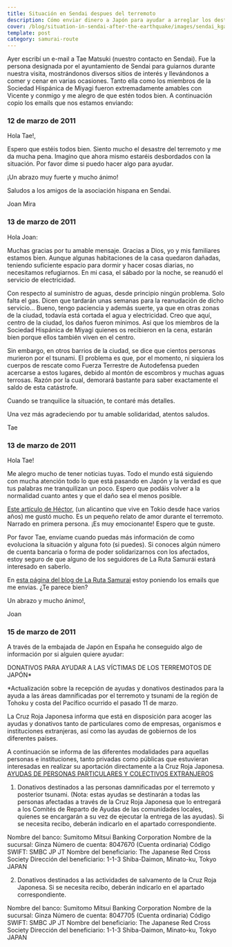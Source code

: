 ```yaml
---
title: Situación en Sendai despues del terremoto
description: Cómo enviar dinero a Japón para ayudar a arreglar los destrozos del reciente terremoto
cover: /blog/situation-in-sendai-after-the-earthquake/images/sendai_kgaoko.jpg
template: post
category: samurai-route
---
```


Ayer escribí un e-mail a Tae Matsuki (nuestro contacto en Sendai). Fue la persona designada por el ayuntamiento de Sendai para guiarnos durante nuestra visita, mostrándonos diversos sitios de interés y llevándonos a comer y cenar en varias ocasiones. Tanto ella como los miembros de la Sociedad Hispánica de Miyagi fueron extremadamente amables con Vicente y conmigo y me alegro de que estén todos bien. A continuación copio los emails que nos estamos enviando:

### 12 de marzo de 2011

Hola Tae!,

Espero que estéis todos bien. Siento mucho el desastre del terremoto y me da mucha pena. Imagino que ahora mismo estaréis desbordados con la situación. Por favor dime si puedo hacer algo para ayudar.

¡Un abrazo muy fuerte y mucho ánimo!

Saludos a los amigos de la asociación hispana en Sendai.

Joan Mira

### 13 de marzo de 2011

Hola Joan:

Muchas gracias por tu amable mensaje. Gracias a Dios, yo y mis familiares estamos bien. Aunque algunas habitaciones de la casa quedaron dañadas, teniendo suficiente espacio para dormir y hacer cosas diarias, no necesitamos refugiarnos. En mi casa, el sábado por la noche, se reanudó el servicio de electricidad.

Con respecto al suministro de aguas, desde principio ningún problema. Solo falta el gas. Dicen que tardarán unas semanas para la reanudación de dicho servicio… Bueno, tengo paciencia y además suerte, ya que en otras zonas de la ciudad, todavía está cortada el agua y electricidad. Creo que aquí, centro de la ciudad, los daños fueron mínimos. Así que los miembros de la Sociedad Hispánica de Miyagi quienes os recibieron en la cena, estarán bien porque ellos también viven en el centro.

Sin embargo, en otros barrios de la ciudad, se dice que cientos personas murieron por el tsunami. El problema es que, por el momento, ni siquiera los cuerpos de rescate como Fuerza Terrestre de Autodefensa pueden acercarse a estos lugares, debido al montón de escombros y muchas aguas terrosas. Razón por la cual, demorará bastante para saber exactamente el saldo de esta catástrofe.

Cuando se tranquilice la situación, te contaré más detalles.

Una vez más agradeciendo por tu amable solidaridad, atentos saludos.

Tae

### 13 de marzo de 2011

Hola Tae!

Me alegro mucho de tener noticias tuyas. Todo el mundo está siguiendo con mucha atención todo lo que está pasando en Japón y la verdad es que tus palabras me tranquilizan un poco. Espero que podáis volver a la normalidad cuanto antes y que el daño sea el menos posible.

[Este artículo de Héctor](http://www.facebook.com/notes/h%C3%A9ctor-garc%C3%ADa-puigcerver/as%C3%AD-lo-viv%C3%AD-yo-el-mayor-terremoto-de-la-historia-de-jap%C3%B3n-parte-1/10150116984462662), (un alicantino que vive en Tokio desde hace varios años) me gustó mucho. Es un pequeño relato de amor durante el terremoto. Narrado en primera persona. ¡Es muy emocionante! Espero que te guste.

Por favor Tae, envíame cuando puedas más información de como evoluciona la situación y alguna foto (si puedes). Si conoces algún número de cuenta bancaria o forma de poder solidarizarnos con los afectados, estoy seguro de que alguno de los seguidores de La Ruta Samurái estará interesado en saberlo.

En [esta página del blog de La Ruta Samurai](http://www.rutasamurai.com/Japon/situacion-en-sendai-despues-del-terremoto.html) estoy poniendo los emails que me envias. ¿Te parece bien?

Un abrazo y mucho ánimo!,

Joan

### 15 de marzo de 2011

A través de la embajada de Japón en España he conseguido algo de información por si alguien quiere ayudar:

DONATIVOS PARA AYUDAR A LAS VÍCTIMAS DE LOS TERREMOTOS DE JAPÓN*

*Actualización sobre la recepción de ayudas y donativos destinados para la ayuda a las áreas damnificadas por el terremoto y tsunami de la región de Tohoku y costa del Pacífico ocurrido el pasado 11 de marzo.

La Cruz Roja Japonesa informa que está en disposición para acoger las ayudas y donativos tanto de particulares como de empresas, organismos e instituciones extranjeras, así como las ayudas de gobiernos de los diferentes países.

A continuación se informa de las diferentes modalidades para aquellas personas e instituciones, tanto privadas como públicas que estuvieran interesadas en realizar su aportación directamente a la Cruz Roja Japonesa.
<span style="text-decoration: underline;">AYUDAS DE PERSONAS PARTICULARES Y COLECTIVOS EXTRANJEROS</span>

1) Donativos destinados a las personas damnificadas por el terremoto y posterior tsunami. (Nota: estas ayudas se destinarán a todas las personas afectadas a través de la Cruz Roja Japonesa que lo entregará a los Comités de Reparto de Ayudas de las comunidades locales, quienes se encargarán a su vez de ejecutar la entrega de las ayudas). Si se necesita recibo, deberán indicarlo en el apartado correspondiente.

Nombre del banco: Sumitomo Mitsui Banking Corporation
Nombre de la sucursal: Ginza
Número de cuenta: 8047670 (Cuenta ordinaria)
Código SWIFT: SMBC JP JT
Nombre del beneficiario: The Japanese Red Cross Society
Dirección del beneficiario: 1-1-3 Shiba-Daimon, Minato-ku, Tokyo  JAPAN

2) Donativos destinados a las actividades de salvamento de la Cruz Roja Japonesa. Si se necesita recibo, deberán indicarlo en el apartado correspondiente.

Nombre del banco: Sumitomo Mitsui Banking Corporation
Nombre de la sucursal: Ginza
Número de cuenta: 8047705 (Cuenta ordinaria)
Código SWIFT: SMBC JP JT
Nombre del beneficiario: The Japanese Red Cross Society
Dirección del beneficiario: 1-1-3 Shiba-Daimon, Minato-ku, Tokyo  JAPAN
